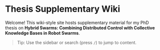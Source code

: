 
# Thesis Supplementary Wiki

Welcome! This wiki-style site hosts supplementary material for my PhD thesis on **Hybrid Swarms: Combining Distributed Control with Collective Knowledge Bases in Robot Swarms**.

<!-- 
What you'll find here:

- **Supplementary ** — supplementary information for each contribution chapter including extra figures, images, and videos for contribution chapters.

- **Simulator** — basic (in work!) documentation for the simulator used in experiments.

- **SWOOT** — notes and artefacts related to the future startup direction.

Snippets from the submitted thesis document are used throughout. -->

> Tip: Use the sidebar or search (press `/`) to jump to content.

